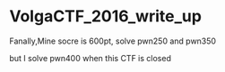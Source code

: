 # VolgaCTF_2016_write_up
Fanally,Mine socre is 600pt, solve pwn250 and pwn350

but I solve pwn400 when this CTF is closed
